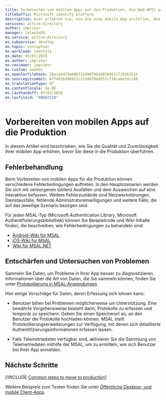 ```yaml
---
title: Vorbereiten von mobilen Apps auf die Produktion, die Web-APIs aufrufen | Azure
titleSuffix: Microsoft identity platform
description: Hier erfahren Sie, wie Sie eine mobile App erstellen, die Web-APIs aufruft. (Vorbereiten von Apps auf die Produktion.)
services: active-directory
author: jmprieur
manager: CelesteDG
ms.service: active-directory
ms.subservice: develop
ms.topic: conceptual
ms.workload: identity
ms.date: 05/07/2019
ms.author: jmprieur
ms.reviewer: jmprieur
ms.custom: aaddev
ms.openlocfilehash: 28ace84f9a80b71209d7963d02b66317292b151b
ms.sourcegitcommit: 877491bd46921c11dd478bd25fc718ceee2dcc08
ms.translationtype: HT
ms.contentlocale: de-DE
ms.lasthandoff: 07/02/2020
ms.locfileid: "80882538"
---
```

# <a name="prepare-mobile-apps-for-production"></a>Vorbereiten von mobilen Apps auf die Produktion

In diesem Artikel wird beschrieben, wie Sie die Qualität und Zuverlässigkeit Ihrer mobilen App erhöhen, bevor Sie diese in die Produktion überführen.

## <a name="handle-errors"></a>Fehlerbehandlung

Beim Vorbereiten von mobilen Apps für die Produktion können verschiedene Fehlerbedingungen auftreten. In den Hauptszenarien werden Sie sich mit verborgenen (stillen) Ausfällen und dem Ausweichen auf eine Interaktion befassen. Weitere Fehlerzustände sind Netzwerkstörungen, Dienstausfälle, fehlende Administratoreinwilligungen und weitere Fälle, die auf das jeweilige Szenario bezogen sind.

Für jeden MSAL-Typ (Microsoft Authentication Library, Microsoft Authentifizierungsbibliothek) können Sie Beispielcode und Wiki-Inhalte finden, die beschreiben, wie Fehlerbedingungen zu behandeln sind:

- [Android-Wiki für MSAL](https://github.com/AzureAD/microsoft-authentication-library-for-android)
- [iOS-Wiki für MSAL](https://github.com/AzureAD/microsoft-authentication-library-for-objc/wiki)
- [Wiki für MSAL.NET](https://github.com/AzureAD/microsoft-authentication-library-for-dotnet/wiki)

## <a name="mitigate-and-investigate-issues"></a>Entschärfen und Untersuchen von Problemen

Sammeln Sie Daten, um Probleme in Ihrer App besser zu diagnostizieren. Informationen über die Art von Daten, die Sie sammeln können, finden Sie unter [Protokollierung in MSAL-Anwendungen](https://docs.microsoft.com/azure/active-directory/develop/msal-logging).

Hier einige Vorschläge für Daten, deren Erfassung sich lohnen kann:

- Benutzer bitten bei Problemen möglicherweise um Unterstützung. Eine bewährte Vorgehensweise besteht darin, Protokolle zu erfassen und temporär zu speichern. Geben Sie einen Speicherort an, an den Benutzer die Protokolle hochladen können. MSAL stellt Protokollierungserweiterungen zur Verfügung, mit denen sich detaillierte Authentifizierungsinformationen erfassen lassen.

- Falls Telemetriedaten verfügbar sind, aktivieren Sie die Sammlung von Telemetriedaten mithilfe der MSAL, um zu ermitteln, wie sich Benutzer bei Ihrer App anmelden.

## <a name="next-steps"></a>Nächste Schritte

[!INCLUDE [Common steps to move to production](../../../includes/active-directory-develop-scenarios-production.md)]

Weitere Beispiele zum Testen finden Sie unter [Öffentliche Desktop- und mobile Client-Apps](sample-v2-code.md#desktop-and-mobile-public-client-apps).
